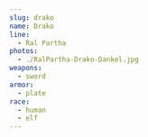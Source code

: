 ```yaml
---
slug: drako
name: Drako
line:
  - Ral Partha
photos:
  - ./RalPartha-Drako-Dankel.jpg
weapons:
  - sword
armor:
  - plate
race:
  - human
  - elf
---
```

